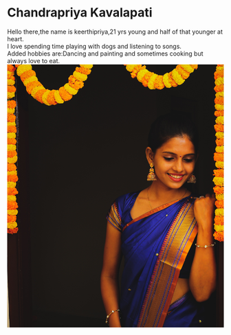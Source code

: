 # Chandrapriya Kavalapati
Hello there,the name is keerthipriya,21 yrs young and half of that younger at heart.<br>I love spending time  playing with dogs and listening to songs.<br>Added hobbies are:Dancing and painting and sometimes cooking but always love to eat.
![Adding my picture to AboutMe](priya.jpg)